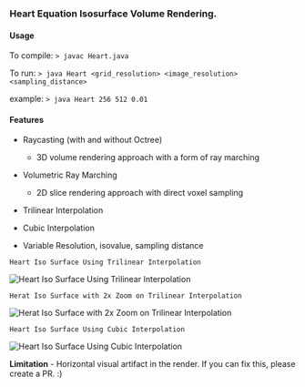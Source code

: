 
### Heart Equation Isosurface Volume Rendering.

#### Usage
To compile: ```> javac Heart.java ```

To run: ```> java Heart <grid_resolution> <image_resolution> <sampling_distance> ```

example: ```> java Heart 256 512 0.01```

#### Features

- Raycasting (with and without Octree)
    - 3D volume rendering approach with a form of ray marching
- Volumetric Ray Marching
    - 2D slice rendering approach with direct voxel sampling


- Trilinear Interpolation
- Cubic Interpolation
- Variable Resolution, isovalue, sampling distance

```Heart Iso Surface Using Trilinear Interpolation```

![Heart Iso Surface Using Trilinear Interpolation](heart_iso_trilinear.png)

```Herat Iso Surface with 2x Zoom on Trilinear Interpolation```

![Herat Iso Surface with 2x Zoom on Trilinear Interpolation](heart_iso_2xzoom-trilinear.png)

```Heart Iso Surface Using Cubic Interpolation```

![Heart Iso Surface Using Cubic Interpolation](heart_iso_cubic.png)

**Limitation** - Horizontal visual artifact in the render.
If you can fix this, please create a PR. :)